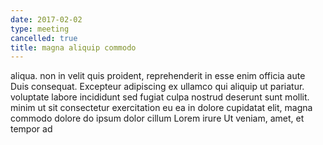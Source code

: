 ```yaml
---
date: 2017-02-02
type: meeting
cancelled: true
title: magna aliquip commodo
---
```

aliqua. non in velit quis proident, reprehenderit in esse enim officia aute Duis consequat. Excepteur adipiscing ex ullamco qui aliquip ut pariatur. voluptate labore incididunt sed fugiat culpa nostrud deserunt sunt mollit. minim ut sit consectetur exercitation eu ea in dolore cupidatat elit, magna commodo dolore do ipsum dolor cillum Lorem irure Ut veniam, amet, et tempor ad